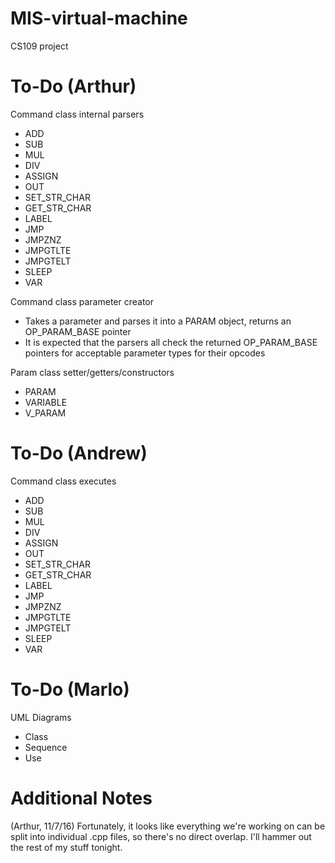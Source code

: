 # MIS-virtual-machine
CS109 project


# To-Do (Arthur)
Command class internal parsers
  - ADD
  - SUB
  - MUL
  - DIV
  - ASSIGN
  - OUT
  - SET_STR_CHAR
  - GET_STR_CHAR
  - LABEL
  - JMP
  - JMPZNZ
  - JMPGTLTE
  - JMPGTELT
  - SLEEP
  - VAR
  
Command class parameter creator
  - Takes a parameter and parses it into a PARAM object, returns an OP_PARAM_BASE pointer
  - It is expected that the parsers all check the returned OP_PARAM_BASE pointers for acceptable parameter types for their opcodes
  
Param class setter/getters/constructors
  - PARAM
  - VARIABLE
  - V_PARAM

# To-Do (Andrew)
Command class executes
  - ADD
  - SUB
  - MUL
  - DIV
  - ASSIGN
  - OUT
  - SET_STR_CHAR
  - GET_STR_CHAR
  - LABEL
  - JMP
  - JMPZNZ
  - JMPGTLTE
  - JMPGTELT
  - SLEEP
  - VAR
  
  
# To-Do (Marlo)
UML Diagrams
   - Class
   - Sequence
   - Use


# Additional Notes

(Arthur, 11/7/16) Fortunately, it looks like everything we're working on can be split into individual .cpp files, so there's no direct overlap. I'll hammer out the rest of my stuff tonight.
